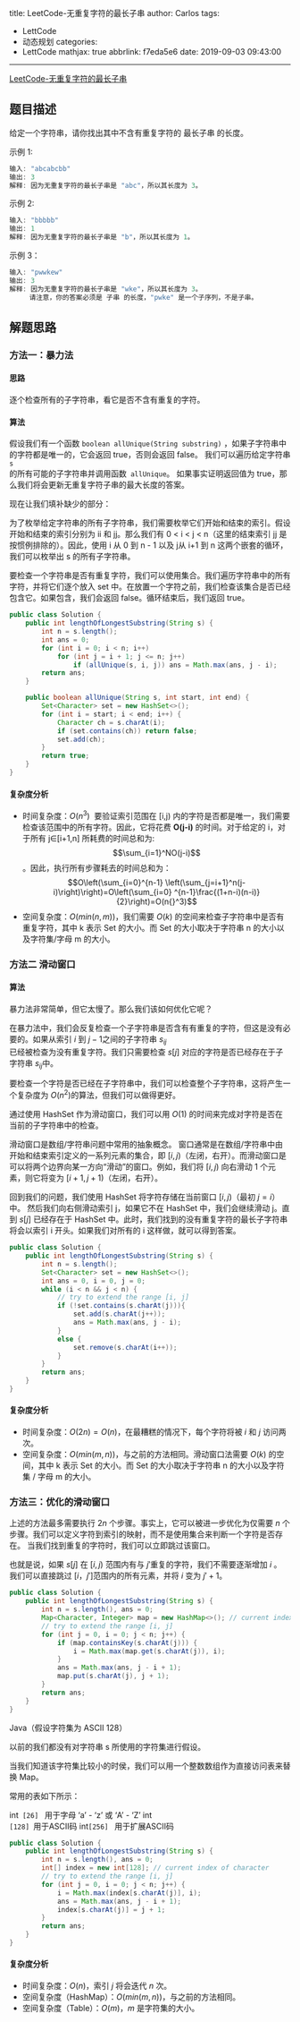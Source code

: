 title: LeetCode-无重复字符的最长子串
author: Carlos
tags:
  - LettCode
  - 动态规划
categories:
  - LettCode
mathjax: true
abbrlink: f7eda5e6
date: 2019-09-03 09:43:00
---

<a href="https://leetcode-cn.com/problems/longest-substring-without-repeating-characters/solution/wu-zhong-fu-zi-fu-de-zui-chang-zi-chuan-by-leetcod/" class="LinkCard">LeetCode-无重复字符的最长子串</a>

## 题目描述

 给定一个字符串，请你找出其中不含有重复字符的 最长子串 的长度。
 
 示例 1:
 ```java
输入: "abcabcbb"
输出: 3 
解释: 因为无重复字符的最长子串是 "abc"，所以其长度为 3。
 ```
 
 示例 2:
 ```java
输入: "bbbbb"
输出: 1
解释: 因为无重复字符的最长子串是 "b"，所以其长度为 1。
 ```
<!-- more -->

示例 3：
```java
输入: "pwwkew"
输出: 3
解释: 因为无重复字符的最长子串是 "wke"，所以其长度为 3。
     请注意，你的答案必须是 子串 的长度，"pwke" 是一个子序列，不是子串。
```

## 解题思路

### 方法一：暴力法

#### 思路
 逐个检查所有的子字符串，看它是否不含有重复的字符。
 
#### 算法
假设我们有一个函数 <code>boolean allUnique(String substring)</code> ，如果子字符串中的字符都是唯一的，它会返回 true，否则会返回 false。 我们可以遍历给定字符串 <code>s </code>的所有可能的子字符串并调用函数<code> allUnique</code>。 如果事实证明返回值为 true，那么我们将会更新无重复字符子串的最大长度的答案。

现在让我们填补缺少的部分：

为了枚举给定字符串的所有子字符串，我们需要枚举它们开始和结束的索引。假设开始和结束的索引分别为 ii 和 jj。那么我们有 0 < i < j < n（这里的结束索引 jj 是按惯例排除的）。因此，使用 i 从 0 到 n - 1 以及 j从 i+1 到 n 这两个嵌套的循环，我们可以枚举出 s 的所有子字符串。

要检查一个字符串是否有重复字符，我们可以使用集合。我们遍历字符串中的所有字符，并将它们逐个放入 set 中。在放置一个字符之前，我们检查该集合是否已经包含它。如果包含，我们会返回 false。循环结束后，我们返回 true。
```java
public class Solution {
    public int lengthOfLongestSubstring(String s) {
        int n = s.length();
        int ans = 0;
        for (int i = 0; i < n; i++)
            for (int j = i + 1; j <= n; j++)
                if (allUnique(s, i, j)) ans = Math.max(ans, j - i);
        return ans;
    }

    public boolean allUnique(String s, int start, int end) {
        Set<Character> set = new HashSet<>();
        for (int i = start; i < end; i++) {
            Character ch = s.charAt(i);
            if (set.contains(ch)) return false;
            set.add(ch);
        }
        return true;
    }
}

```
#### 复杂度分析
+ 时间复杂度：$O(n{}^3)$
  要验证索引范围在 [i,j) 内的字符是否都是唯一，我们需要检查该范围中的所有字符。因此，它将花费 **O(j-i)** 的时间。对于给定的 i，对于所有 j∈[i+1,n] 所耗费的时间总和为:$$\sum_{i=1}^NO(j-i)$$。因此，执行所有步骤耗去的时间总和为：
  $$O\left(\sum_{i=0}^{n-1} \left(\sum_{j=i+1}^n(j-i)\right)\right)=O\left(\sum_{i=0} ^{n-1}\frac{(1+n-i)(n-i)}{2}\right)=O(n{}^3)$$
+ 空间复杂度：$O(min(n, m))$，我们需要 $O(k)$ 的空间来检查子字符串中是否有重复字符，其中 k 表示 Set 的大小。而 Set 的大小取决于字符串 n 的大小以及字符集/字母 m 的大小。

### 方法二 滑动窗口

#### 算法
暴力法非常简单，但它太慢了。那么我们该如何优化它呢？

在暴力法中，我们会反复检查一个子字符串是否含有有重复的字符，但这是没有必要的。如果从索引 $i$ 到 $j - 1$之间的子字符串 $s_{ij}$	
已经被检查为没有重复字符。我们只需要检查 $s[j]$ 对应的字符是否已经存在于子字符串 $s_{ij}$中。

要检查一个字符是否已经在子字符串中，我们可以检查整个子字符串，这将产生一个复杂度为 $O(n^2)$的算法，但我们可以做得更好。

通过使用 HashSet 作为滑动窗口，我们可以用 $O(1)$ 的时间来完成对字符是否在当前的子字符串中的检查。

滑动窗口是数组/字符串问题中常用的抽象概念。 窗口通常是在数组/字符串中由开始和结束索引定义的一系列元素的集合，即 $[i,j)$（左闭，右开）。而滑动窗口是可以将两个边界向某一方向“滑动”的窗口。例如，我们将 $[i,j)$ 向右滑动 1 个元素，则它将变为 $[i+1, j+1)$（左闭，右开）。

回到我们的问题，我们使用 HashSet 将字符存储在当前窗口 $[i,j)$（最初 $j = i$）中。 然后我们向右侧滑动索引 j，如果它不在 HashSet 中，我们会继续滑动 j。直到 $s[j]$ 已经存在于 HashSet 中。此时，我们找到的没有重复字符的最长子字符串将会以索引 i 开头。如果我们对所有的 i 这样做，就可以得到答案。

```java
public class Solution {
    public int lengthOfLongestSubstring(String s) {
        int n = s.length();
        Set<Character> set = new HashSet<>();
        int ans = 0, i = 0, j = 0;
        while (i < n && j < n) {
            // try to extend the range [i, j]
            if (!set.contains(s.charAt(j))){
                set.add(s.charAt(j++));
                ans = Math.max(ans, j - i);
            }
            else {
                set.remove(s.charAt(i++));
            }
        }
        return ans;
    }
}

```

#### 复杂度分析
+ 时间复杂度：$O(2n) = O(n)$，在最糟糕的情况下，每个字符将被 $i$ 和 $j$ 访问两次。
+ 空间复杂度：$O(min(m, n))$，与之前的方法相同。滑动窗口法需要 $O(k)$ 的空间，其中 k 表示 Set 的大小。而 Set 的大小取决于字符串 n 的大小以及字符集 / 字母 m 的大小。

### 方法三：优化的滑动窗口
上述的方法最多需要执行 $2n$ 个步骤。事实上，它可以被进一步优化为仅需要 $n$ 个步骤。我们可以定义字符到索引的映射，而不是使用集合来判断一个字符是否存在。 当我们找到重复的字符时，我们可以立即跳过该窗口。

也就是说，如果 $s[j]$ 在 $[i, j)$ 范围内有与 $j′$重复的字符，我们不需要逐渐增加 $i$ 。 我们可以直接跳过 $[i，j']$范围内的所有元素，并将 $i$ 变为 $j′ + 1$。

```java
public class Solution {
    public int lengthOfLongestSubstring(String s) {
        int n = s.length(), ans = 0;
        Map<Character, Integer> map = new HashMap<>(); // current index of character
        // try to extend the range [i, j]
        for (int j = 0, i = 0; j < n; j++) {
            if (map.containsKey(s.charAt(j))) {
                i = Math.max(map.get(s.charAt(j)), i);
            }
            ans = Math.max(ans, j - i + 1);
            map.put(s.charAt(j), j + 1);
        }
        return ans;
    }
}

```

Java（假设字符集为 ASCII 128）

以前的我们都没有对字符串 s 所使用的字符集进行假设。

当我们知道该字符集比较小的时侯，我们可以用一个整数数组作为直接访问表来替换 Map。

常用的表如下所示：

  int<code> [26] </code> 用于字母 ‘a’ - ‘z’ 或 ‘A’ - ‘Z’
  int<code> [128] </code>用于ASCII码
  int<code>[256] </code> 用于扩展ASCII码

```java
public class Solution {
    public int lengthOfLongestSubstring(String s) {
        int n = s.length(), ans = 0;
        int[] index = new int[128]; // current index of character
        // try to extend the range [i, j]
        for (int j = 0, i = 0; j < n; j++) {
            i = Math.max(index[s.charAt(j)], i);
            ans = Math.max(ans, j - i + 1);
            index[s.charAt(j)] = j + 1;
        }
        return ans;
    }
}

```

#### 复杂度分析
+ 时间复杂度：$O(n)$，索引 $j$ 将会迭代 $n$ 次。
+ 空间复杂度（HashMap）：$O(min(m, n))$，与之前的方法相同。
+ 空间复杂度（Table）：$O(m)$，$m$ 是字符集的大小。